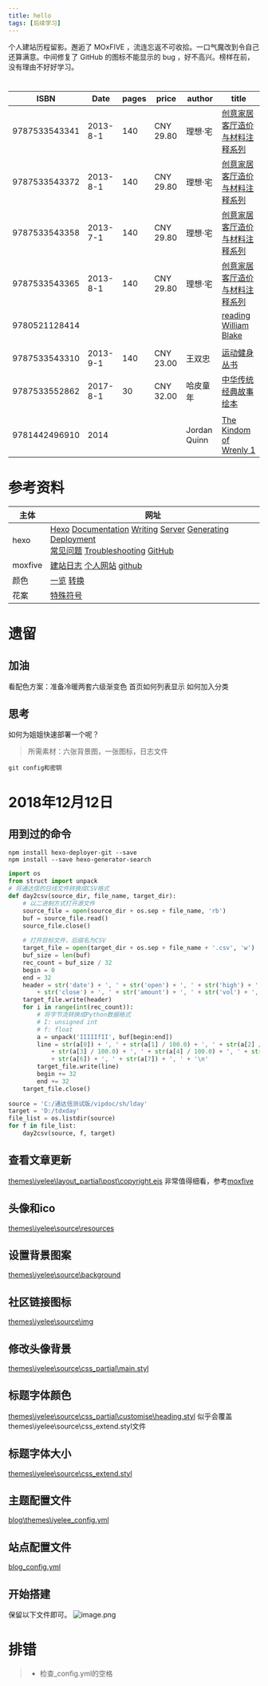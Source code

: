 ```yaml
---
title: hello
tags: [后续学习]
---
```

个人建站历程留影。邂逅了 MOxFIVE ，流连忘返不可收拾。一口气魔改到令自己还算满意。中间修复了 GitHub 的图标不能显示的 bug ，好不高兴。榜样在前，没有理由不好好学习。
<!-- more -->
#

ISBN|Date|pages|price|author|title
-|-|-|-|-|-
9787533543341|2013-8-1|140|CNY 29.80|理想·宅|[创意家居客厅造价与材料注释系列](https://book.douban.com/subject/30197610/)
9787533543372|2013-8-1|140|CNY 29.80|理想·宅|[创意家居客厅造价与材料注释系列](https://book.douban.com/subject/30197611/)
9787533543358|2013-7-1|140|CNY 29.80|理想·宅|[创意家居客厅造价与材料注释系列](https://book.douban.com/subject/30197612/)
9787533543365|2013-8-1|140|CNY 29.80|理想·宅|[创意家居客厅造价与材料注释系列](https://book.douban.com/subject/30197613/)
9780521128414|||||[reading William Blake](https://book.douban.com/subject/30197614/)
|||||[](https://book.douban.com/subject/30197615/)
9787533543310|2013-9-1|140|CNY 23.00|王双忠|[运动健身丛书](https://book.douban.com/subject/30197616/)
9787533552862|2017-8-1|30|CNY 32.00|哈皮童年|[中华传统经典故事绘本](https://book.douban.com/subject/30197617/)
|||||[](https://book.douban.com/subject/30197618/)
9781442496910|2014|||Jordan Quinn|[The Kindom of Wrenly 1](https://book.douban.com/subject/30197619/)

# 参考资料
主体|网址
--|--
hexo|[Hexo](https://hexo.io/) [Documentation](https://hexo.io/docs/) [Writing](https://hexo.io/docs/writing.html) [Server](https://hexo.io/docs/server.html) [Generating](https://hexo.io/docs/generating.html) [Deployment](https://hexo.io/docs/deployment.html)<br> [常见问题](https://xuanwo.io/2014/08/14/hexo-usual-problem/)  [Troubleshooting](https://hexo.io/docs/troubleshooting.html)  [GitHub](https://github.com/hexojs/hexo/issues) 
moxfive|[建站日志](http://moxfive.xyz/2015/08/20/blog-building/) [个人网站](http://moxfive.xyz/) [github](https://github.com/MOxFIVE)
颜色|[一览](http://www.w3school.com.cn/cssref/css_colorsfull.asp) [转换](https://www.sioe.cn/yingyong/yanse-rgb-16/)
花案|[特殊符号](http://www.haowangming.cc/teshufuhao/)

# 遗留
## 加油
看配色方案：准备冷暖两套六级渐变色
首页如何列表显示
如何加入分类
## 思考
如何为姐姐快速部署一个呢？
>所需素材：六张背景图，一张图标，日志文件
```
git config和密钥
```

# 2018年12月12日
## 用到过的命令
```
npm install hexo-deployer-git --save
npm install --save hexo-generator-search
```
```py
import os
from struct import unpack
# 将通达信的日线文件转换成CSV格式
def day2csv(source_dir, file_name, target_dir):
    # 以二进制方式打开源文件
    source_file = open(source_dir + os.sep + file_name, 'rb')
    buf = source_file.read()
    source_file.close()
 
    # 打开目标文件，后缀名为CSV
    target_file = open(target_dir + os.sep + file_name + '.csv', 'w')
    buf_size = len(buf)
    rec_count = buf_size / 32
    begin = 0
    end = 32
    header = str('date') + ', ' + str('open') + ', ' + str('high') + ', ' + str('low') + ', ' \
        + str('close') + ', ' + str('amount') + ', ' + str('vol') + ', ' + str('str07') + '\n'
    target_file.write(header)
    for i in range(int(rec_count)):
        # 将字节流转换成Python数据格式
        # I: unsigned int
        # f: float
        a = unpack('IIIIIfII', buf[begin:end])
        line = str(a[0]) + ', ' + str(a[1] / 100.0) + ', ' + str(a[2] / 100.0) + ', ' \
            + str(a[3] / 100.0) + ', ' + str(a[4] / 100.0) + ', ' + str(a[5] / 10.0) + ', ' \
            + str(a[6]) + ', ' + str(a[7]) + ', ' + '\n'
        target_file.write(line)
        begin += 32
        end += 32
    target_file.close()
 
source = 'C:/通达信测试版/vipdoc/sh/lday'
target = 'D:/tdxday'
file_list = os.listdir(source)
for f in file_list:
    day2csv(source, f, target)
```
## 查看文章更新
[themes\iyelee\layout\_partial\post\copyright.ejs](https://github.com/cjql/blog/edit/master/themes/iyelee/layout/_partial/post/copyright.ejs)
非常值得细看，参考[moxfive](http://moxfive.xyz/2016/01/10/hexo-post-version-control/)
## 头像和ico
[themes\iyelee\source\resources](https://github.com/cjql/blog/tree/master/themes/iyelee/source/resources)
## 设置背景图案
[themes\iyelee\source\background](https://github.com/cjql/blog/tree/master/themes/iyelee/source/background)
## 社区链接图标
[themes\iyelee\source\img](https://github.com/cjql/blog/tree/master/themes/iyelee/source/img)
## 修改头像背景
[themes\iyelee\source\css\_partial\main.styl](https://github.com/cjql/blog/edit/master/themes/iyelee/source/css/_partial/main.styl)
## 标题字体颜色
[themes\iyelee\source\css\_partial\customise\heading.styl](https://github.com/cjql/blog/edit/master/themes/iyelee/source/css/_partial/customise/heading.styl)
似乎会覆盖themes\iyelee\source\css\_extend.styl文件
## 标题字体大小
[themes\iyelee\source\css\_extend.styl](https://github.com/cjql/blog/edit/master/themes/iyelee/source/css/_extend.styl)
## 主题配置文件
[blog\themes\iyelee\_config.yml](https://github.com/cjql/blog/edit/master/themes/iyelee/_config.yml)
## 站点配置文件
[blog\_config.yml](https://github.com/cjql/blog/edit/master/_config.yml)
## 开始搭建
保留以下文件即可。
![image.png](https://upload-images.jianshu.io/upload_images/6908911-fad84d4707cb74aa.png?imageMogr2/auto-orient/strip%7CimageView2/2/w/1240)
# 排错
> - 检查_config.yml的空格
